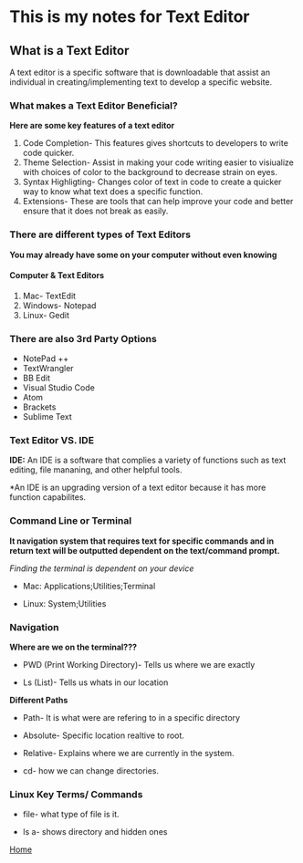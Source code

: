 # This is my notes for Text Editor

## What is a Text Editor 

A text editor is a specific software that is downloadable that assist an individual in creating/implementing text to develop a specific website. 

### What makes a Text Editor Beneficial? 

**Here are some key features of a text editor**

1. Code Completion- This features gives shortcuts to developers to write code quicker.
3. Theme Selection- Assist in making your code writing easier to visiualize with choices of color to the background to decrease strain on eyes.
4. Syntax Highligting- Changes color of text in code to create a quicker way to know what text does a specific function.
5. Extensions- These are tools that can help improve your code and better ensure that it does not break as easily.

### There are different types of Text Editors 

**You may already have some on your computer without even knowing**

#### Computer & Text Editors 

1. Mac- TextEdit
2. Windows- Notepad
3. Linux- Gedit

### There are also 3rd Party Options 

* NotePad ++
* TextWrangler
* BB Edit
* Visual Studio Code
* Atom
* Brackets 
* Sublime Text

### Text Editor VS. IDE

**IDE:** An IDE is a software that complies a variety of functions such as text editing, file mananing, and other helpful tools. 

*An IDE is an upgrading version of a text editor because it has more function capabilites. 


### Command Line or Terminal 

**It navigation system that requires text for specific commands and in return text will be outputted dependent on the text/command prompt.**

*Finding the terminal is dependent on your device* 

* Mac: Applications;Utilities;Terminal

* Linux: System;Utilities

### Navigation

**Where are we on the terminal???** 

* PWD (Print Working Directory)- Tells us where we are exactly 

* Ls (List)- Tells us whats in our location 

**Different Paths**

* Path- It is what were are refering to in a specific directory

* Absolute- Specific location realtive to root.

* Relative- Explains where we are currently in the system.

* cd- how we can change directories.

### Linux Key Terms/ Commands 

* file- what type of file is it. 

* ls a- shows directory and hidden ones

[Home](https://quekicruz.github.io/reading-notes/)








